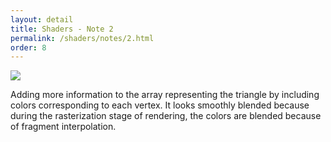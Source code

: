 ```yaml
---
layout: detail
title: Shaders - Note 2
permalink: /shaders/notes/2.html
order: 8
---
```


<img src="{{ site.baseurl }}/assets/shaders/notes/2/1.png">

Adding more information to the array representing the triangle by including colors corresponding to each vertex. It looks smoothly blended because during the rasterization stage of rendering, the colors are blended because of fragment interpolation.